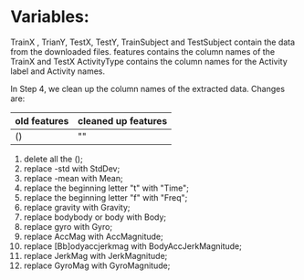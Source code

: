 # Variables:
TrainX ,  TrianY,  TestX,  TestY,  TrainSubject  and  TestSubject contain the data from the downloaded files.
features contains the column names of the TrainX and TestX
ActivityType contains the column names for the Activity label and Activity names.

In Step 4, we clean up the column names of the extracted data. Changes are:

old features | cleaned up features
------------ | -------------
() | ""


1) delete all the ();
2) replace -std with StdDev;
3) replace -mean with Mean;
4) replace the beginning letter "t" with "Time";
5) replace the beginning letter "f" with "Freq";
6) replace gravity with Gravity;
7) replace bodybody or body with Body;
8) replace gyro with Gyro;
9) replace AccMag with AccMagnitude;
10) replace [Bb]odyaccjerkmag with BodyAccJerkMagnitude;
11) replace JerkMag with JerkMagnitude;
12) replace GyroMag with GyroMagnitude;
